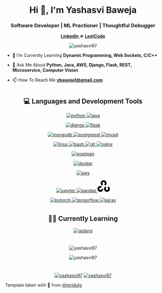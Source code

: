 <h1 align="center">Hi 👋, I'm Yashasvi Baweja</h1>
<h3 align="center">Software Developer | ML Practioner | Thoughtful Debugger</h3>

<p align="center">
    <a href="https://www.linkedin.com/in/yashasvi-baweja/">
        <b>LinkedIn</b>
    </a>
    ❅
    <a href="https://leetcode.com/yashasvi97/">
        <b>LeetCode</b>
    </a>
</p>

<p align="center">
        <img src="https://img.shields.io/github/followers/yashasvi97.svg?style=social&label=Follow" alt="yashasvi97" />
    </a>
</p>

- 🌱 I’m Currently Learning **Dynamic Programming, Web Sockets, C/C++**

- 💬 Ask Me About **Python, Java, AWS, Django, Flask, REST, Microservice, Computer Vision**

- 📫 How To Reach Me **ybaweja1@gmail.com**

<h1 align="center"></h1>

<h2 align="center">💻 Languages and Development Tools</h2>

<p align="center">
    <a href="https://www.python.org" target="_blank"> <img src="https://cdn.jsdelivr.net/npm/simple-icons@3.0.1/icons/python.svg" alt="python" width="40" height="40"/> </a>
  <a href="https://www.java.com/en/" target="_blank"> <img src="https://cdn.jsdelivr.net/npm/simple-icons@3.0.1/icons/java.svg" alt="java" width="40" height="40"/> </a>
    
</p>
<p align="center">
    <a href="https://www.djangoproject.com/" target="_blank"> <img src="https://cdn.jsdelivr.net/npm/simple-icons@3.0.1/icons/django.svg" alt="django" width="40" height="40"/> </a>
    <a href="https://flask.palletsprojects.com/" target="_blank"> <img src="https://cdn.jsdelivr.net/npm/simple-icons@3.0.1/icons/flask.svg" alt="flask" width="40" height="40"/> </a>
</p>
<p align="center">
    <a href="https://www.mongodb.com/" target="_blank"> <img src="https://cdn.jsdelivr.net/npm/simple-icons@3.0.1/icons/mongodb.svg" alt="mongodb" width="40" height="40"/> </a>
    <a href="https://www.postgresql.org" target="_blank"> <img src="https://cdn.jsdelivr.net/npm/simple-icons@3.0.1/icons/postgresql.svg" alt="postgresql" width="40" height="40"/> </a>
    <a href="https://www.mysql.com/" target="_blank"> <img src="https://cdn.jsdelivr.net/npm/simple-icons@3.0.1/icons/mysql.svg" alt="mysql" width="40" height="40"/></a>

</p>
<!-- <p align="center">
    <a href="https://www.rabbitmq.com/" target="_blank"> <img src="https://cdn.jsdelivr.net/npm/simple-icons@3.0.1/icons/rabbitmq.svg" alt="rabbitmq" width="40" height="40"/> </a>
    <a href="https://kafka.apache.org/" target="_blank"> <img src="https://cdn.jsdelivr.net/npm/simple-icons@3.0.1/icons/apachekafka.svg" alt="kafka" width="40" height="40"/> </a>
    <a href="https://redis.io" target="_blank"> <img src="https://cdn.jsdelivr.net/npm/simple-icons@3.0.1/icons/redis.svg" alt="redis" width="40" height="40"/> </a>
</p> -->
<p align="center">
    <a href="https://www.linux.org/" target="_blank"> <img src="https://cdn.jsdelivr.net/npm/simple-icons@3.0.1/icons/linux.svg" alt="linux" width="40" height="40"/> </a>
    <a href="https://www.gnu.org/software/bash/" target="_blank"> <img src="https://cdn.jsdelivr.net/npm/simple-icons@3.0.1/icons/gnubash.svg" alt="bash" width="40" height="40"/> </a>
    <a href="https://git-scm.com/" target="_blank"> <img src="https://cdn.jsdelivr.net/npm/simple-icons@3.0.1/icons/git.svg" alt="git" width="40" height="40"/> </a>
    <a href="https://www.nginx.com" target="_blank"> <img src="https://cdn.jsdelivr.net/npm/simple-icons@3.0.1/icons/nginx.svg" alt="nginx" width="40" height="40"/> </a>

<p align="center">
    <a href="https://postman.com" target="_blank"> <img src="https://cdn.jsdelivr.net/npm/simple-icons@3.0.1/icons/postman.svg" alt="postman" width="40" height="40"/> </a>
</p>

<p align="center">
    <a href="https://www.docker.com/" target="_blank"> <img src="https://cdn.jsdelivr.net/npm/simple-icons@3.0.1/icons/docker.svg" alt="docker" width="40" height="40"/> </a>
<!--     <a href="https://kubernetes.io" target="_blank"> <img src="https://cdn.jsdelivr.net/npm/simple-icons@3.0.1/icons/kubernetes.svg" alt="kubernetes" width="40" height="40"/> </a> -->
</p>
<p align="center">
<!--     <a href="https://heroku.com" target="_blank"> <img src="https://cdn.jsdelivr.net/npm/simple-icons@3.0.1/icons/heroku.svg" alt="heroku" width="40" height="40"/> </a> -->
    <a href="https://aws.amazon.com" target="_blank"> <img src="https://cdn.jsdelivr.net/npm/simple-icons@3.0.1/icons/amazonaws.svg" alt="aws" width="40" height="40"/> </a>
</p>
<p align="center">
    <a href="https://jupyter.org/" target="_blank"> <img src="https://cdn.jsdelivr.net/npm/simple-icons@3.0.1/icons/jupyter.svg" alt="jupyter" width="40" height="40"/> </a>
    <a href="https://pandas.pydata.org/" target="_blank"> <img src="https://cdn.jsdelivr.net/npm/simple-icons@3.0.1/icons/pandas.svg" alt="pandas" width="40" height="40"/> </a>
    <a href="https://opencv.org/" target="_blank"> <img src="opencv.png" alt="opencv" width="40" height="40"/> </a>
</p>
<p align="center">
	    <a href="https://pytorch.org/" target="_blank"> <img src="https://cdn.jsdelivr.net/npm/simple-icons@3.0.1/icons/pytorch.svg" alt="pytorch" width="40" height="40"/> </a>
    <a href="https://www.tensorflow.org" target="_blank"> <img src="https://cdn.jsdelivr.net/npm/simple-icons@3.0.1/icons/tensorflow.svg" alt="tensorflow" width="40" height="40"/> </a>
    <a href="https://keras.io/" target="_blank"> <img src="https://cdn.jsdelivr.net/npm/simple-icons@3.0.1/icons/keras.svg" alt="keras" width="40" height="40"/> </a>
</p>

<h1 align="center"></h1>

<h2 align="center">👨‍💻 Currently Learning</h2>

<p align="center">
<!--     <a href="https://ocaml.org/" target="_blank"> <img src="https://cdn.jsdelivr.net/npm/simple-icons@3.0.1/icons/ocaml.svg" alt="ocaml" width="40" height="40"/> </a> -->
    <a href="https://en.cppreference.com/w/cpp/language/" target="_blank"> <img src="https://cdn.jsdelivr.net/npm/simple-icons@3.0.1/icons/c.svg" alt="golang" width="40" height="40"/> </a>
</p>

<h1 align="center"></h1>

<p align="center">
    <img src="https://github-readme-stats.vercel.app/api/top-langs/?username=yashasvi97&layout=compact&hide=html,css,javascript&theme=tokyonight" alt="yashasvi97" />
</p>

<p align="center">
    <img src="https://github-readme-stats.vercel.app/api?username=yashasvi97&count_private=true&include_all_commits=true&show_icons=true&theme=tokyonight" alt="yashasvi97" />
</p>



<h1 align="center"></h1>

<p align="center">
    <a href="https://linkedin.com/in/yashasvi-baweja/" target="blank"><img align="center" src="https://cdn.jsdelivr.net/npm/simple-icons@3.0.1/icons/linkedin.svg" alt="yashasvi97" height="30" width="30" /></a>
    <a href="https://dev.to/yashasvi97/" target="blank"><img align="center" src="https://cdn.jsdelivr.net/npm/simple-icons@3.0.1/icons/dev-dot-to.svg" alt="yashasvi97" height="30" width="30" /></a>
<!--     <a href="https://www.khanacademy.org/profile/mridul" target="blank"><img align="center" src="https://cdn.jsdelivr.net/npm/simple-icons@3.0.1/icons/khanacademy.svg" alt="mridulg" height="30" width="30" /></a> -->
<!--     <a href="https://fb.com/yemgee" target="blank"><img align="center" src="https://cdn.jsdelivr.net/npm/simple-icons@3.0.1/icons/facebook.svg" alt="mridulg" height="30" width="30" /></a> -->

</p>

<p> Template taken with 🤩 from <a href="https://github.com/mridulg/">@mridulg</a>
	</p>

<!-- ### Hello World 👋
My name is Yashasvi Baweja. I recently graduated with Masters from Johns Hopkins University, ECE department.

- 🔭 I’m currently working on some personal projects in AI/ML.
- 🌱 I’m currently learning how machine learning systems are built at large scale.
- 👯 I’m looking to collaborate on building deployable data analytics systems
- 🤔 I’m looking for help with getting started in systems research
- 💬 Ask me about what computer vision/ml community needs to do make AI more accessible?
- 📫 How to reach me: github or email
- 😄 Pronouns: He/Him
- ⚡ Fun fact: I play tennis in my free time
 -->
